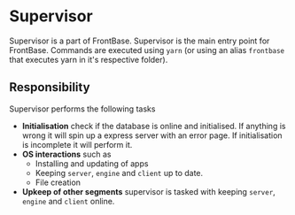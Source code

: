 # Supervisor

Supervisor is a part of FrontBase. Supervisor is the main entry point for FrontBase. Commands are executed using `yarn` (or using an alias `frontbase` that executes yarn in it's respective folder).

## Responsibility

Supervisor performs the following tasks

- **Initialisation** check if the database is online and initialised. If anything is wrong it will spin up a express server with an error page. If initialisation is incomplete it will perform it.
- **OS interactions** such as
  - Installing and updating of apps
  - Keeping `server`, `engine` and `client` up to date.
  - File creation
- **Upkeep of other segments** supervisor is tasked with keeping `server`, `engine` and `client` online.
